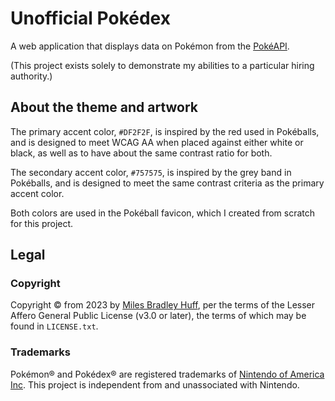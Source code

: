 # Unofficial Pokédex

A web application that displays data on Pokémon from the [PokéAPI](https://PokeAPI.co).

(This project exists solely to demonstrate my abilities to a particular hiring authority.)

## About the theme and artwork

The primary accent color, `#DF2F2F`, is inspired by the red used in Pokéballs, and is designed to meet WCAG AA when placed against either white or black, as well as to have about the same contrast ratio for both.

The secondary accent color, `#757575`, is inspired by the grey band in Pokéballs, and is designed to meet the same contrast criteria as the primary accent color.

Both colors are used in the Pokéball favicon, which I created from scratch for this project.

## Legal

### Copyright

Copyright © from 2023 by [Miles Bradley Huff](https://GitHub.com/MilesBHuff), per the terms of the Lesser Affero General Public License (v3.0 or later), the terms of which may be found in `LICENSE.txt`.

### Trademarks

Pokémon® and Pokédex® are registered trademarks of [Nintendo of America Inc](https://www.Nintendo.com/US).  This project is independent from and unassociated with Nintendo.

<!--- "Pokéball" is, interestingly, *not* a registered trademark of Nintendo;  please see [here](https://tmsearch.uspto.gov/bin/gate.exe?f=searchss&state=4801:tkjnd1.1.1). -->

